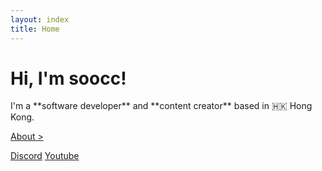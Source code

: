 ```yaml
---
layout: index
title: Home
---
```


<h1 id="hi-im-soocc" class="anim-typewriter">Hi, I'm soocc!</h1>
<p markdown="1">I'm a **software developer** and **content creator** based in 🇭🇰 Hong Kong.</p>

<a id="gold-link" href="about">About ></a>

<a id="discord-btn" class="btn deco-none" href="https://discord.gg/72UPzkfxXM">Discord</a>
<a id="youtube-btn" class="btn deco-none" href="https://youtube.com/sooccc">Youtube</a>
